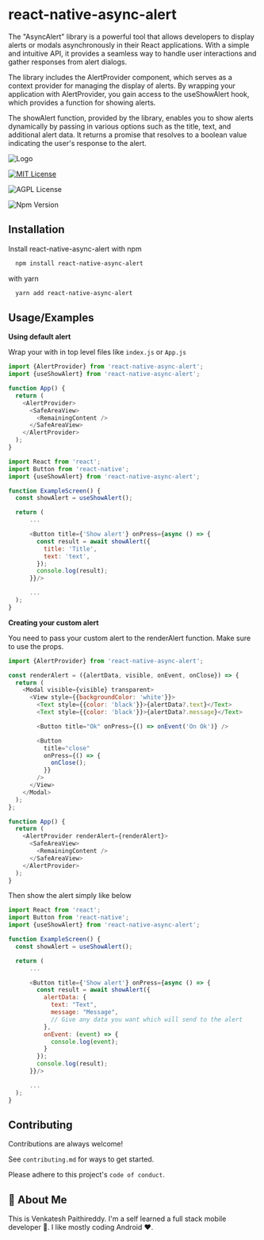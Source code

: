 
# react-native-async-alert

The "AsyncAlert" library is a powerful tool that allows developers to display alerts or modals asynchronously in their React applications. With a simple and intuitive API, it provides a seamless way to handle user interactions and gather responses from alert dialogs.

The library includes the AlertProvider component, which serves as a context provider for managing the display of alerts. By wrapping your application with AlertProvider, you gain access to the useShowAlert hook, which provides a function for showing alerts.

The showAlert function, provided by the library, enables you to show alerts dynamically by passing in various options such as the title, text, and additional alert data. It returns a promise that resolves to a boolean value indicating the user's response to the alert.


![Logo](https://github.com/rvenky125/react-native-async-alert/assets/58197145/e59b34e4-acb3-43da-844b-efc4dbc8def7)



[![MIT License](https://img.shields.io/badge/License-MIT-green.svg)](https://choosealicense.com/licenses/mit/)

![AGPL License](https://img.shields.io/npm/dw/react-native-async-alert)

![Npm Version](https://img.shields.io/npm/v/react-native-async-alert)
## Installation

Install react-native-async-alert with npm
```bash
  npm install react-native-async-alert
```
with yarn
```bash
  yarn add react-native-async-alert
```


## Usage/Examples

**Using default alert**

Wrap your with <AlertProvider> in top level files like `index.js` or `App.js`
```javascript
import {AlertProvider} from 'react-native-async-alert';
import {useShowAlert} from 'react-native-async-alert';

function App() {
  return (
    <AlertProvider>
      <SafeAreaView>
        <RemainingContent />
      </SafeAreaView>
    </AlertProvider>
  );
}

```

```javascript
import React from 'react';
import Button from 'react-native';
import {useShowAlert} from 'react-native-async-alert';

function ExampleScreen() {
  const showAlert = useShowAlert();

  return (
      ...

      <Button title={'Show alert'} onPress={async () => {
        const result = await showAlert({
          title: 'Title',
          text: 'text',
        });
        console.log(result);
      }}/>

      ...
  );
}
```

**Creating your custom alert**

You need to pass your custom alert to the renderAlert function. Make sure to use the props.
```javascript
import {AlertProvider} from 'react-native-async-alert';

const renderAlert = ({alertData, visible, onEvent, onClose}) => {
  return (
    <Modal visible={visible} transparent>
      <View style={{backgroundColor: 'white'}}>
        <Text style={{color: 'black'}}>{alertData?.text}</Text>
        <Text style={{color: 'black'}}>{alertData?.message}</Text>

        <Button title="Ok" onPress={() => onEvent('On Ok')} />

        <Button
          title="close"
          onPress={() => {
            onClose();
          }}
        />
      </View>
    </Modal>
  );
};

function App() {
  return (
    <AlertProvider renderAlert={renderAlert}>
      <SafeAreaView>
        <RemainingContent />
      </SafeAreaView>
    </AlertProvider>
  );
}

```

Then show the alert simply like below
```javascript
import React from 'react';
import Button from 'react-native';
import {useShowAlert} from 'react-native-async-alert';

function ExampleScreen() {
  const showAlert = useShowAlert();

  return (
      ...

      <Button title={'Show alert'} onPress={async () => {
        const result = await showAlert({
          alertData: {
            text: "Text",
            message: "Message",
            // Give any data you want which will send to the alert
          },
          onEvent: (event) => {
            console.log(event);
          }
        });
        console.log(result);
      }}/>

      ...
  );
}
```
## Contributing

Contributions are always welcome!

See `contributing.md` for ways to get started.

Please adhere to this project's `code of conduct`.


## 🚀 About Me
This is Venkatesh Paithireddy. I'm a self learned a full stack mobile developer 📱. I like mostly coding Android ❤️.
